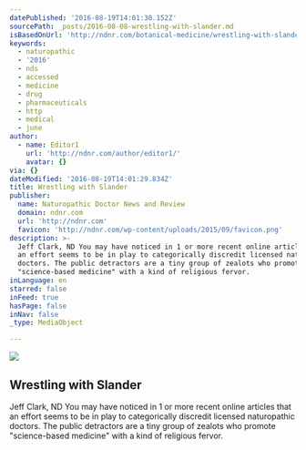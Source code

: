 ```yaml
---
datePublished: '2016-08-19T14:01:30.152Z'
sourcePath: _posts/2016-08-08-wrestling-with-slander.md
isBasedOnUrl: 'http://ndnr.com/botanical-medicine/wrestling-with-slander/'
keywords:
  - naturopathic
  - '2016'
  - nds
  - accessed
  - medicine
  - drug
  - pharmaceuticals
  - http
  - medical
  - june
author:
  - name: Editor1
    url: 'http://ndnr.com/author/editor1/'
    avatar: {}
via: {}
dateModified: '2016-08-19T14:01:29.834Z'
title: Wrestling with Slander
publisher:
  name: Naturopathic Doctor News and Review
  domain: ndnr.com
  url: 'http://ndnr.com'
  favicon: 'http://ndnr.com/wp-content/uploads/2015/09/favicon.png'
description: >-
  Jeff Clark, ND You may have noticed in 1 or more recent online articles that
  an effort seems to be in play to categorically discredit licensed naturopathic
  doctors. The public detractors are a tiny group of zealots who promote
  "science-based medicine" with a kind of religious fervor.
inLanguage: en
starred: false
inFeed: true
hasPage: false
inNav: false
_type: MediaObject

---
```

<article style=""><img src="https://imgflo.herokuapp.com/graph/vahj1ThiexotieMo/b71ebb973c40afb4f9963d0a47f26f73/noop.jpg?input=http%3A%2F%2Fndnr.com%2Fwp-content%2Fuploads%2F2016%2F08%2FClark_Aug_2016_Figure_trutharrows-1024x723.jpg" /><h1>Wrestling with Slander</h1><p>Jeff Clark, ND You may have noticed in 1 or more recent online articles that an effort seems to be in play to categorically discredit licensed naturopathic doctors. The public detractors are a tiny group of zealots who promote "science-based medicine" with a kind of religious fervor.</p></article>